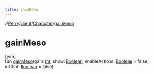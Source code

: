 ```yaml
---
title: gainMeso
---
```

//[Perry](../../../index.html)/[client](../index.html)/[Character](index.html)/[gainMeso](gain-meso.html)



# gainMeso



[jvm]\
fun [gainMeso](gain-meso.html)(gain: [Int](https://kotlinlang.org/api/latest/jvm/stdlib/kotlin/-int/index.html), show: [Boolean](https://kotlinlang.org/api/latest/jvm/stdlib/kotlin/-boolean/index.html), enableActions: [Boolean](https://kotlinlang.org/api/latest/jvm/stdlib/kotlin/-boolean/index.html) = false, inChat: [Boolean](https://kotlinlang.org/api/latest/jvm/stdlib/kotlin/-boolean/index.html) = false)




